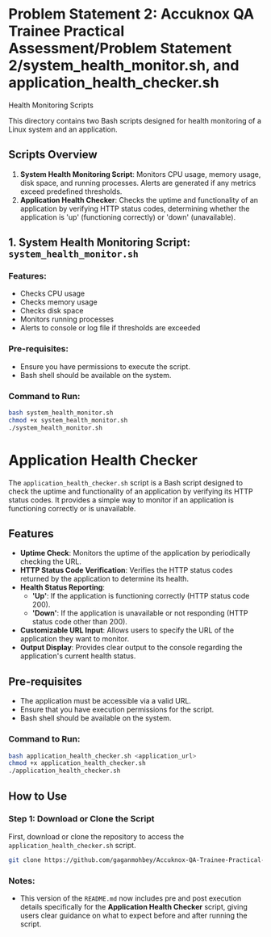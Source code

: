 # Problem Statement 2: Accuknox QA Trainee Practical Assessment/Problem Statement 2/system_health_monitor.sh, and application_health_checker.sh

Health Monitoring Scripts

This directory contains two Bash scripts designed for health monitoring of a Linux system and an application. 

## Scripts Overview

1. **System Health Monitoring Script**: Monitors CPU usage, memory usage, disk space, and running processes. Alerts are generated if any metrics exceed predefined thresholds.
4. **Application Health Checker**: Checks the uptime and functionality of an application by verifying HTTP status codes, determining whether the application is 'up' (functioning correctly) or 'down' (unavailable).

## 1. System Health Monitoring Script: `system_health_monitor.sh`


### Features:
- Checks CPU usage
- Checks memory usage
- Checks disk space
- Monitors running processes
- Alerts to console or log file if thresholds are exceeded

### Pre-requisites:
- Ensure you have permissions to execute the script.
- Bash shell should be available on the system.

### Command to Run:
```bash
bash system_health_monitor.sh
chmod +x system_health_monitor.sh
./system_health_monitor.sh
```

# Application Health Checker

The `application_health_checker.sh` script is a Bash script designed to check the uptime and functionality of an application by verifying its HTTP status codes. It provides a simple way to monitor if an application is functioning correctly or is unavailable.

## Features

- **Uptime Check**: Monitors the uptime of the application by periodically checking the URL.
- **HTTP Status Code Verification**: Verifies the HTTP status codes returned by the application to determine its health.
- **Health Status Reporting**:
  - **'Up'**: If the application is functioning correctly (HTTP status code 200).
  - **'Down'**: If the application is unavailable or not responding (HTTP status code other than 200).
- **Customizable URL Input**: Allows users to specify the URL of the application they want to monitor.
- **Output Display**: Provides clear output to the console regarding the application's current health status.

## Pre-requisites

- The application must be accessible via a valid URL.
- Ensure that you have execution permissions for the script.
- Bash shell should be available on the system.

### Command to Run:
```bash
bash application_health_checker.sh <application_url>
chmod +x application_health_checker.sh
./application_health_checker.sh
```

## How to Use

### Step 1: Download or Clone the Script
First, download or clone the repository to access the `application_health_checker.sh` script.

```bash
git clone https://github.com/gaganmohbey/Accuknox-QA-Trainee-Practical-Assessment.git

```
 


### Notes:
- This version of the `README.md` now includes pre and post execution details specifically for the **Application Health Checker** script, giving users clear guidance on what to expect before and after running the script.
